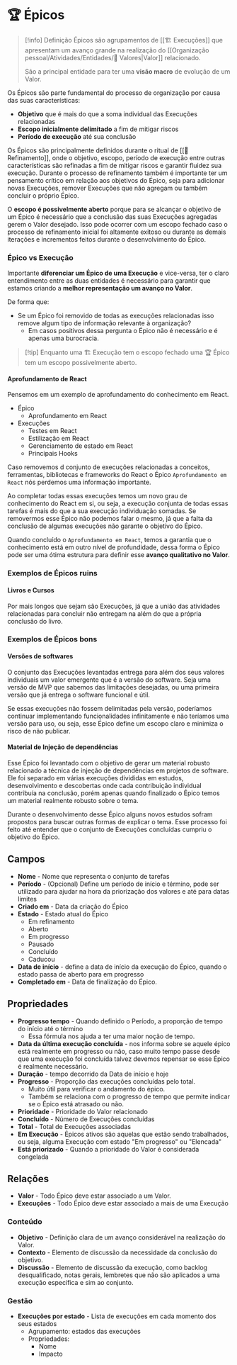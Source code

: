 # 🏆 Épicos

> [!info] Definição
> Épicos são agrupamentos de [[🏗️ Execuções]] que apresentam um avanço grande na realização do [[Organização pessoal/Atividades/Entidades/🌟 Valores|Valor]] relacionado.
> 
> São a principal entidade para ter uma **visão macro** de evolução de um Valor.

Os Épicos são parte fundamental do processo de organização por causa das suas características:

- **Objetivo** que é mais do que a soma individual das Execuções relacionadas
- **Escopo inicialmente delimitado** a fim de mitigar riscos
- **Período de execução** até sua conclusão

Os Épicos são principalmente definidos durante o ritual de [[🔬 Refinamento]], onde o objetivo, escopo, período de execução entre outras características são refinadas a fim de mitigar riscos e garantir fluidez sua execução. Durante o processo de refinamento também é importante ter um pensamento crítico em relação aos objetivos do Épico, seja para adicionar novas Execuções, remover Execuções que não agregam ou também concluir o próprio Épico.

O **escopo é possivelmente aberto** porque para se alcançar o objetivo de um Épico é necessário que a conclusão das suas Execuções agregadas gerem o Valor desejado. Isso pode ocorrer com um escopo fechado caso o processo de refinamento inicial foi altamente exitoso ou durante as demais iterações e incrementos feitos durante o desenvolvimento do Épico.

### Épico vs Execução

Importante **diferenciar um Épico de uma Execução** e vice-versa, ter o claro entendimento entre as duas entidades é necessário para garantir que estamos criando a **melhor representação um avanço no Valor**.

De forma que:
- Se um Épico foi removido de todas as execuções relacionadas isso remove algum tipo de informação relevante à organização?
	- Em casos positivos dessa pergunta o Épico não é necessário e é apenas uma burocracia.

> [!tip] Enquanto uma 🏗️ Execução tem o escopo fechado uma 🏆 Épico tem um escopo possivelmente aberto.

#### Aprofundamento de React

Pensemos em um exemplo de aprofundamento do conhecimento em React.

- Épico 
	- Aprofundamento em React
- Execuções
	- Testes em React
	- Estilização em React
	- Gerenciamento de estado em React
	- Principais Hooks

Caso removemos d conjunto de execuções relacionadas a conceitos, ferramentas, bibliotecas e frameworks do React o Épico `Aprofundamento em React` nós perdemos uma informação importante.

Ao completar todas essas execuções temos um novo grau de conhecimento do React em si, ou seja, a execução conjunta de todas essas tarefas é mais do que a sua execução individuação somadas. Se removermos esse Épico não podemos falar o mesmo, já que a falta da conclusão de algumas execuções não garante o objetivo do Épico.

Quando concluído o `Aprofundamento em React`, temos a garantia que o conhecimento está em outro nível de profundidade, dessa forma o Épico pode ser uma ótima estrutura para definir esse **avanço qualitativo no Valor**.

### Exemplos de Épicos ruins

#### Livros e Cursos

Por mais longos que sejam são Execuções, já que a união das atividades relacionadas para concluir não entregam na além do que a própria conclusão do livro.

### Exemplos de Épicos bons

#### Versões de softwares

O conjunto das Execuções levantadas entrega para além dos seus valores individuais um valor emergente que é a versão do software. Seja uma versão de MVP que sabemos das limitações desejadas, ou uma primeira versão que já entrega o software funcional e útil.

Se essas execuções não fossem delimitadas pela versão, poderíamos continuar implementando funcionalidades infinitamente e não teríamos uma versão para uso, ou seja, esse Épico define um escopo claro e minimiza o risco de não publicar.

#### Material de Injeção de dependências

Esse Épico foi levantado com o objetivo de gerar um material robusto relacionado a técnica de injeção de dependências em projetos de software. Ele foi separado em várias execuções divididas em estudos, desenvolvimento e descobertas onde cada contribuição individual contribuía na conclusão, porém apenas quando finalizado o Épico temos um material realmente robusto sobre o tema.

Durante o desenvolvimento desse Épico alguns novos estudos sofram propostos para buscar outras formas de explicar o tema. Esse processo foi feito até entender que o conjunto de Execuções concluídas cumpriu o objetivo do Épico.
## Campos

- **Nome** - Nome que representa o conjunto de tarefas
- **Período** - (Opcional) Define um período de início e término, pode ser utilizado para ajudar na hora da priorização dos valores e até para datas limites
- **Criado em** - Data da criação do Épico
- **Estado** - Estado atual do Épico
	- Em refinamento
	- Aberto
	- Em progresso
	- Pausado
	- Concluído
	- Caducou
- **Data de início** -  define a data de início da execução do Épico, quando o estado passa de aberto para em progresso
- **Completado em** - Data de finalização do Épico.

## Propriedades

- **Progresso tempo** - Quando definido o Período, a proporção de tempo do início até o término
	- Essa fórmula nos ajuda a ter uma maior noção de tempo.
- **Data da última execução concluída** - nos informa sobre se aquele épico está realmente em progresso ou não, caso muito tempo passe desde que uma execução foi concluída talvez devemos repensar se esse Épico é realmente necessário.
- **Duração** - tempo decorrido da Data de início e hoje
- **Progresso** - Proporção das execuções concluídas pelo total. 
	- Muito útil para verificar o andamento do épico. 
	- Também se relaciona com o progresso de tempo que permite indicar se o Épico está atrasado ou não.
- **Prioridade** - Prioridade do Valor relacionado
- **Concluído** - Número de Execuções concluídas
- **Total** - Total de Execuções associadas
- **Em Execução** - Épicos ativos são aquelas que estão sendo trabalhados, ou seja, alguma Execução com estado "Em progresso" ou "Elencada"
- **Está priorizado** - Quando a prioridade do Valor é considerada congelada

## Relações

- **Valor** - Todo Épico deve estar associado a um Valor.
- **Execuções** - Todo Épico deve estar associado a mais de uma Execução

### Conteúdo

- **Objetivo** - Definição clara de um avanço considerável na realização do Valor.
- **Contexto** - Elemento de discussão da necessidade da conclusão do objetivo.
- **Discussão** - Elemento de discussão da execução, como backlog desqualificado, notas gerais, lembretes que não são aplicados a uma execução específica e sim ao conjunto.

### Gestão

- **Execuções por estado** - Lista de execuções em cada momento dos seus estados
	- Agrupamento: estados das execuções
	- Propriedades:
		- Nome
		- Impacto